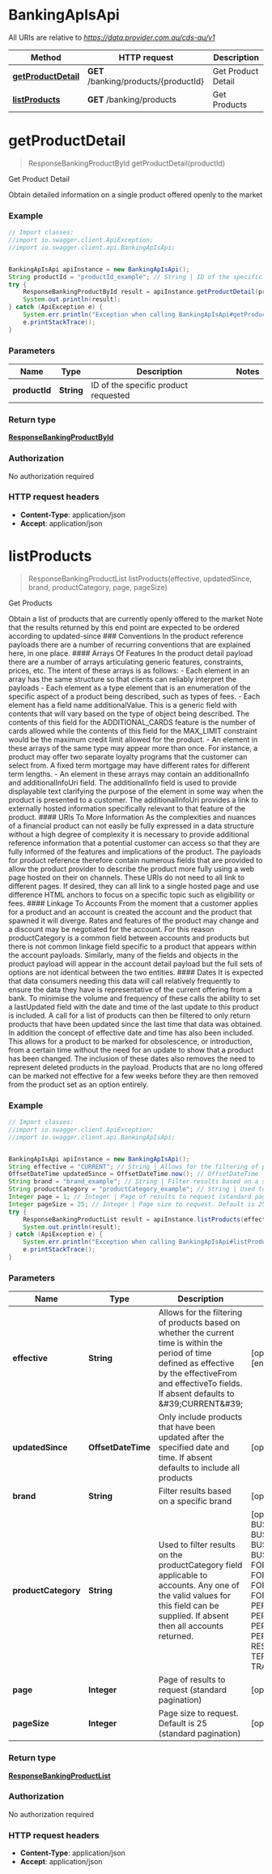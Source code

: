 # BankingApIsApi

All URIs are relative to *https://data.provider.com.au/cds-au/v1*

Method | HTTP request | Description
------------- | ------------- | -------------
[**getProductDetail**](BankingApIsApi.md#getProductDetail) | **GET** /banking/products/{productId} | Get Product Detail
[**listProducts**](BankingApIsApi.md#listProducts) | **GET** /banking/products | Get Products


<a name="getProductDetail"></a>
# **getProductDetail**
> ResponseBankingProductById getProductDetail(productId)

Get Product Detail

Obtain detailed information on a single product offered openly to the market

### Example
```java
// Import classes:
//import io.swagger.client.ApiException;
//import io.swagger.client.api.BankingApIsApi;


BankingApIsApi apiInstance = new BankingApIsApi();
String productId = "productId_example"; // String | ID of the specific product requested
try {
    ResponseBankingProductById result = apiInstance.getProductDetail(productId);
    System.out.println(result);
} catch (ApiException e) {
    System.err.println("Exception when calling BankingApIsApi#getProductDetail");
    e.printStackTrace();
}
```

### Parameters

Name | Type | Description  | Notes
------------- | ------------- | ------------- | -------------
 **productId** | **String**| ID of the specific product requested |

### Return type

[**ResponseBankingProductById**](ResponseBankingProductById.md)

### Authorization

No authorization required

### HTTP request headers

 - **Content-Type**: application/json
 - **Accept**: application/json

<a name="listProducts"></a>
# **listProducts**
> ResponseBankingProductList listProducts(effective, updatedSince, brand, productCategory, page, pageSize)

Get Products

Obtain a list of products that are currently openly offered to the market  Note that the results returned by this end point are expected to be ordered according to updated-since  ### Conventions In the product reference payloads there are a number of recurring conventions that are explained here, in one place.  #### Arrays Of Features  In the product detail payload there are a number of arrays articulating generic features, constraints, prices, etc. The intent of these arrays is as follows:  - Each element in an array has the same structure so that clients can reliably interpret the payloads - Each element as a type element that is an enumeration of the specific aspect of a product being described, such as types of fees. - Each element has a field name additionalValue. This is a generic field with contents that will vary based on the type of object being described. The contents of this field for the ADDITIONAL_CARDS feature is the number of cards allowed while the contents of this field for the MAX_LIMIT constraint would be the maximum credit limit allowed for the product. - An element in these arrays of the same type may appear more than once. For instance, a product may offer two separate loyalty programs that the customer can select from. A fixed term mortgage may have different rates for different term lengths. - An element in these arrays may contain an additionalInfo and additionalInfoUri field. The additionalInfo field is used to provide displayable text clarifying the purpose of the element in some way when the product is presented to a customer. The additionalInfoUri provides a link to externally hosted information specifically relevant to that feature of the product.  #### URIs To More Information  As the complexities and nuances of a financial product can not easily be fully expressed in a data structure without a high degree of complexity it is necessary to provide additional reference information that a potential customer can access so that they are fully informed of the features and implications of the product. The payloads for product reference therefore contain numerous fields that are provided to allow the product provider to describe the product more fully using a web page hosted on their on channels.  These URIs do not need to all link to different pages. If desired, they can all link to a single hosted page and use difference HTML anchors to focus on a specific topic such as eligibility or fees.  #### Linkage To Accounts From the moment that a customer applies for a product and an account is created the account and the product that spawned it will diverge. Rates and features of the product may change and a discount may be negotiated for the account.  For this reason productCategory is a common field between accounts and products but there is not common linkage field specific to a product that appears within the account payloads.  Similarly, many of the fields and objects in the product payload will appear in the account detail payload but the full sets of options are not identical between the two entities.  #### Dates It is expected that data consumers needing this data will call relatively frequently to ensure the data they have is representative of the current offering from a bank. To minimise the volume and frequency of these calls the ability to set a lastUpdated field with the date and time of the last update to this product is included. A call for a list of products can then be filtered to only return products that have been updated since the last time that data was obtained.  In addition the concept of effective date and time has also been included. This allows for a product to be marked for obsolescence, or introduction, from a certain time without the need for an update to show that a product has been changed. The inclusion of these dates also removes the need to represent deleted products in the payload. Products that are no long offered can be marked not effective for a few weeks before they are then removed from the product set as an option entirely.

### Example
```java
// Import classes:
//import io.swagger.client.ApiException;
//import io.swagger.client.api.BankingApIsApi;


BankingApIsApi apiInstance = new BankingApIsApi();
String effective = "CURRENT"; // String | Allows for the filtering of products based on whether the current time is within the period of time defined as effective by the effectiveFrom and effectiveTo fields.  If absent defaults to &#39;CURRENT&#39;
OffsetDateTime updatedSince = OffsetDateTime.now(); // OffsetDateTime | Only include products that have been updated after the specified date and time. If absent defaults to include all products
String brand = "brand_example"; // String | Filter results based on a specific brand
String productCategory = "productCategory_example"; // String | Used to filter results on the productCategory field applicable to accounts. Any one of the valid values for this field can be supplied. If absent then all accounts returned.
Integer page = 1; // Integer | Page of results to request (standard pagination)
Integer pageSize = 25; // Integer | Page size to request. Default is 25 (standard pagination)
try {
    ResponseBankingProductList result = apiInstance.listProducts(effective, updatedSince, brand, productCategory, page, pageSize);
    System.out.println(result);
} catch (ApiException e) {
    System.err.println("Exception when calling BankingApIsApi#listProducts");
    e.printStackTrace();
}
```

### Parameters

Name | Type | Description  | Notes
------------- | ------------- | ------------- | -------------
 **effective** | **String**| Allows for the filtering of products based on whether the current time is within the period of time defined as effective by the effectiveFrom and effectiveTo fields.  If absent defaults to &amp;#39;CURRENT&amp;#39; | [optional] [default to CURRENT] [enum: ALL, CURRENT, FUTURE]
 **updatedSince** | **OffsetDateTime**| Only include products that have been updated after the specified date and time. If absent defaults to include all products | [optional]
 **brand** | **String**| Filter results based on a specific brand | [optional]
 **productCategory** | **String**| Used to filter results on the productCategory field applicable to accounts. Any one of the valid values for this field can be supplied. If absent then all accounts returned. | [optional] [enum: BUS_AT_CALL_DEPOSITS, BUS_CRED_AND_CHRG_CARDS, BUS_LEASING, BUS_LOANS, BUS_OVERDRAFT, FOREIGN_CURRRENCT_OVERDRAFT, FOREIGN_CURR_AT_CALL_DEPOSITS, FOREIGN_CURR_LOAN, FOREIGN_CURR_TERM_DEPOSITS, PERS_AT_CALL_DEPOSITS, PERS_CRED_AND_CHRG_CARDS, PERS_LEASING, PERS_LOANS, PERS_OVERDRAFT, RESIDENTIAL_MORTGAGES, TERM_DEPOSITS, TRADE_FINANCE, TRAVEL_CARD]
 **page** | **Integer**| Page of results to request (standard pagination) | [optional] [default to 1]
 **pageSize** | **Integer**| Page size to request. Default is 25 (standard pagination) | [optional] [default to 25]

### Return type

[**ResponseBankingProductList**](ResponseBankingProductList.md)

### Authorization

No authorization required

### HTTP request headers

 - **Content-Type**: application/json
 - **Accept**: application/json

